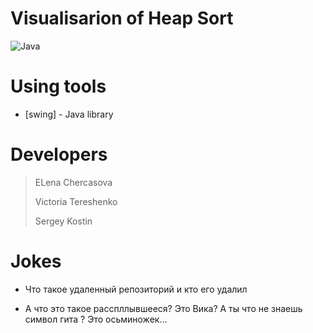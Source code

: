 # Visualisarion of Heap Sort
![Java](https://seeklogo.com/images/J/java-logo-7833D1D21A-seeklogo.com.png)

# Using tools
* [swing] - Java library

# Developers
> ELena Chercasova
>
> Victoria Tereshenko
>
> Sergey Kostin

# Jokes
- Что такое удаленный репозиторий и кто его удалил

- А что это такое расспллывшееся? Это Вика? А ты что не знаешь символ гита ? Это осьминожек... 

